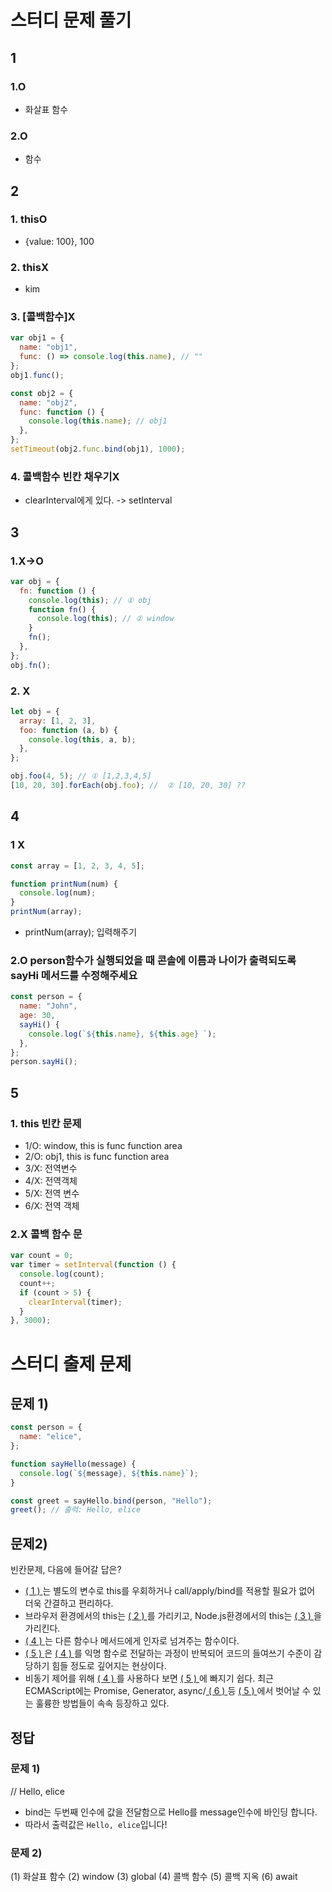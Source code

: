 # 스터디 문제 풀기

## 1

### 1.O

- 화살표 함수

### 2.O

- 함수

## 2

### 1. thisO

- {value: 100}, 100

### 2. thisX

- kim

### 3. [콜백함수]X

```js
var obj1 = {
  name: "obj1",
  func: () => console.log(this.name), // ""
};
obj1.func();

const obj2 = {
  name: "obj2",
  func: function () {
    console.log(this.name); // obj1
  },
};
setTimeout(obj2.func.bind(obj1), 1000);
```

### 4. 콜백함수 빈칸 채우기X

- clearInterval에게 있다. -> setInterval

## 3

### 1.X->O

```js
var obj = {
  fn: function () {
    console.log(this); // ① obj
    function fn() {
      console.log(this); // ② window
    }
    fn();
  },
};
obj.fn();
```

### 2. X

```js
let obj = {
  array: [1, 2, 3],
  foo: function (a, b) {
    console.log(this, a, b);
  },
};

obj.foo(4, 5); // ① [1,2,3,4,5]
[10, 20, 30].forEach(obj.foo); //  ② [10, 20, 30] ??
```

## 4

### 1 X

```js
const array = [1, 2, 3, 4, 5];

function printNum(num) {
  console.log(num);
}
printNum(array);
```

- printNum(array); 입력해주기

### 2.O person함수가 실행되었을 때 콘솔에 이름과 나이가 출력되도록 sayHi 메서드를 수정해주세요

```js
const person = {
  name: "John",
  age: 30,
  sayHi() {
    console.log(`${this.name}, ${this.age} `);
  },
};
person.sayHi();
```

## 5

### 1. this 빈칸 문제

- 1/O: window, this is func function area
- 2/O: obj1, this is func function area
- 3/X: 전역변수
- 4/X: 전역객체
- 5/X: 전역 변수
- 6/X: 전역 객체

### 2.X 콜백 함수 문

```js
var count = 0;
var timer = setInterval(function () {
  console.log(count);
  count++;
  if (count > 5) {
    clearInterval(timer);
  }
}, 3000);
```

# 스터디 출제 문제

## 문제 1)

```js
const person = {
  name: "elice",
};

function sayHello(message) {
  console.log(`${message}, ${this.name}`);
}

const greet = sayHello.bind(person, "Hello");
greet(); // 출력: Hello, elice
```

## 문제2)

빈칸문제, 다음에 들어갈 답은?

- <u> ( 1 ) </u>는 별도의 변수로 this를 우회하거나 call/apply/bind를 적용할 필요가 없어 더욱 간결하고 편리하다.
- 브라우저 환경에서의 this는 <u> ( 2 ) </u>를 가리키고, Node.js환경에서의 this는 <u> ( 3 ) </u> 을 가리킨다.
- <u> ( 4 ) </u>는 다른 함수나 메서드에게 인자로 넘겨주는 함수이다.
- <u> ( 5 ) </u>은 <u> ( 4 ) </u>를 익명 함수로 전달하는 과정이 반복되어 코드의 들여쓰기 수준이 감당하기 힘들 정도로 깊어지는 현상이다.
- 비동기 제어를 위해 <u> ( 4 ) </u>를 사용하다 보면 <u> ( 5 ) </u>에 빠지기 쉽다. 최근 ECMAScript에는 Promise, Generator, async/<u> ( 6 ) </u>등 <u> ( 5 ) </u>에서 벗어날 수 있는 훌륭한 방법들이 속속 등장하고 있다.

## 정답

### 문제 1)

// Hello, elice

- bind는 두번째 인수에 값을 전달함으로 Hello를 message인수에 바인딩 합니다.
- 따라서 출력값은 `Hello, elice`입니다!

### 문제 2)

(1) 화살표 함수
(2) window
(3) global
(4) 콜백 함수
(5) 콜백 지옥
(6) await
